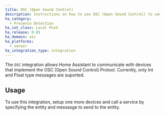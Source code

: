 ```yaml
---
title: OSC (Open Sound Control)
description: Instructions on how to use OSC (Open Sound Control) to send Home Assistant.
ha_category:
  - Presence Detection
ha_iot_class: Local Push
ha_release: 0.01
ha_domain: osc
ha_platforms:
  - sensor
ha_integration_type: integration
---
```


The `OSC` integration allows Home Assistant to communicate with devices that implement the OSC (Open Sound Control) Protool. Currently, only Int and Float type messages are suported.


## Usage

To use this integration, setup one more devices and call a service by specifying the entity and messasge to send to the entity.
